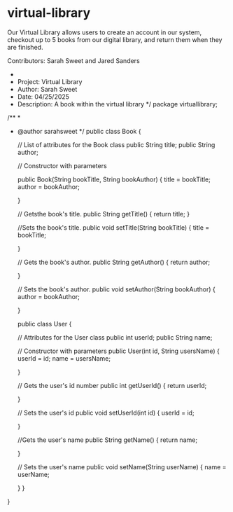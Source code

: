# virtual-library
Our Virtual Library allows users to create an account in our system, checkout up to 5 books from our digital library, and return them when they are finished.

Contributors: Sarah Sweet and Jared Sanders

*
 * Project: Virtual Library
 * Author: Sarah Sweet
 * Date: 04/25/2025
 * Description: A book within the virtual library
 */
package virtuallibrary;

/**
 *
 * @author sarahsweet
 */
public class Book {

    // List of attributes for the Book class
    public String title;
    public String author;

    // Constructor with parameters
   
    public Book(String bookTitle, String bookAuthor) {
        title = bookTitle;
        author = bookAuthor;

    }

    // Getsthe book's title.
    public String getTitle() {
        return title;
    }

    //Sets the book's title.
    public void setTitle(String bookTitle) {
        title = bookTitle;

    }

    // Gets the book's author.
    public String getAuthor() {
        return author;

    }

    // Sets the book's author.
    public void setAuthor(String bookAuthor) {
        author = bookAuthor;

    }

   public class User {

    // Attributes for the User class
    public int userId;
    public String name;

    // Constructor with parameters
    public User(int id, String usersName) {
        userId = id;
        name = usersName;

    }

    // Gets the user's id number
    public int getUserId() {
        return userId;

    }

    // Sets the user's id
    public void setUserId(int id) {
        userId = id;

    }

    //Gets the user's name
    public String getName() {
        return name;

    }

    // Sets the user's name
    public void setName(String userName) {
        name = userName;

    }
}

}

